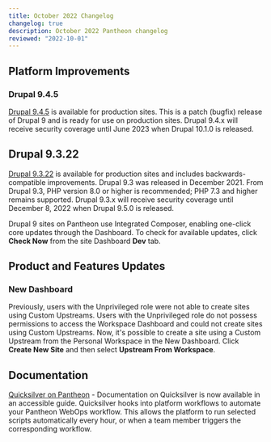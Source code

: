 ```yaml
---
title: October 2022 Changelog
changelog: true
description: October 2022 Pantheon changelog
reviewed: "2022-10-01"
---
```


## Platform Improvements 

### Drupal 9.4.5

[Drupal 9.4.5](https://www.drupal.org/project/drupal/releases/9.4.5) is available for production sites. This is a patch (bugfix) release of Drupal 9 and is ready for use on production sites. Drupal 9.4.x will receive security coverage until June 2023 when Drupal 10.1.0 is released.


## Drupal 9.3.22

[Drupal 9.3.22](https://www.drupal.org/project/drupal/releases/9.3.21) is available for production sites and includes backwards-compatible improvements. Drupal 9.3 was released in December 2021. From Drupal 9.3, PHP version 8.0 or higher is recommended; PHP 7.3 and higher remains supported. Drupal 9.3.x will receive security coverage until December 8, 2022 when Drupal 9.5.0 is released.

Drupal 9 sites on Pantheon use Integrated Composer, enabling one-click core updates through the Dashboard. To check for available updates, click **Check Now** from the site Dashboard **Dev** tab.


## Product and Features Updates

### New Dashboard

Previously, users with the Unprivileged role were not able to create sites using Custom Upstreams. Users with the Unprivileged role do not possess permissions to access the Workspace Dashboard and could not create sites using Custom Upstreams. Now, it's possible to create a site using a Custom Upstream from the Personal Workspace in the New Dashboard. Click **Create New Site** and then select **Upstream From Workspace**.   


## Documentation

[Quicksilver on Pantheon](/guides/quicksilver) - Documentation on Quicksilver is now available in an accessible guide. Quicksilver hooks into platform workflows to automate your Pantheon WebOps workflow. This allows the platform to run selected scripts automatically every hour, or when a team member triggers the corresponding workflow.
